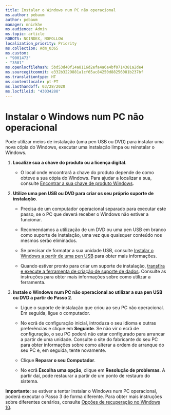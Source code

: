 ```yaml
---
title: Instalar o Windows num PC não operacional
ms.author: pebaum
author: pebaum
manager: mnirkhe
ms.audience: Admin
ms.topic: article
ROBOTS: NOINDEX, NOFOLLOW
localization_priority: Priority
ms.collection: Adm_O365
ms.custom:
- "9001473"
- "3501"
ms.openlocfilehash: 5bd53d40f14a8116d2efa4a6a4bf0714381a2de4
ms.sourcegitcommit: e332b3229881a1cf65ac84250d88256081b237bf
ms.translationtype: HT
ms.contentlocale: pt-PT
ms.lasthandoff: 03/28/2020
ms.locfileid: "43034288"
---
```

# <a name="install-windows-on-a-nonfunctional-pc"></a>Instalar o Windows num PC não operacional

Pode utilizar meios de instalação (uma pen USB ou DVD) para instalar uma nova cópia do Windows, executar uma instalação limpa ou reinstalar o Windows.

1. **Localize sua a chave do produto ou a licença digital**.

    - O local onde encontrará a chave do produto depende de como obteve a sua cópia do Windows. Para ajudar a localizar a sua, consulte [Encontrar a sua chave de produto Windows](https://support.microsoft.com/help/10749/windows-10-find-product-key). 

2. **Utilize uma pen USB ou DVD para criar os seu próprio suporte de instalação**.

    - Precisa de um computador operacional separado para executar este passo, se o PC que deverá receber o Windows não estiver a funcionar.

    - Recomendamos a utilização de um DVD ou uma pen USB em branco como suporte de instalação, uma vez que quaisquer conteúdo nos mesmos serão eliminados.

    - Se precisar de formatar a sua unidade USB, consulte [Instalar o Windows a partir de uma pen USB](https://docs.microsoft.com/windows-hardware/manufacture/desktop/install-windows-from-a-usb-flash-drive) para obter mais informações.

    - Quando estiver pronto para criar um suporte de instalação, [transfira e execute a ferramenta de criação de suporte de dados](https://www.microsoft.com/software-download/windows10). Consulte as instruções para obter mais informações sobre como utilizar a ferramenta.

3. **Instale o Windows num PC não operacional ao utilizar a sua pen USB ou DVD a partir do Passo 2**.

    - Ligue o suporte de instalação que criou ao seu PC não operacional. Em seguida, ligue o computador.

    - No ecrã de configuração inicial, introduza o seu idioma e outras preferências e clique em **Seguinte**. Se não vir o ecrã de configuração, o seu PC poderá não estar configurado para arrancar a partir de uma unidade. Consulte o site do fabricante do seu PC para obter informações sobre como alterar a ordem de arranque do seu PC e, em seguida, tente novamente.

    - Clique **Reparar o seu Computador**.

    - No ecrã **Escolha uma opção**, clique em **Resolução de problemas**. A partir daí, pode restaurar a partir de um ponto de restauro do sistema.

**Importante**: se estiver a tentar instalar o Windows num PC operacional, poderá executar o Passo 3 de forma diferente. Para obter mais instruções sobre diferentes cenários, consulte [Opções de recuperação no Windows 10](https://support.microsoft.com/help/12415/windows-10-recovery-options).
